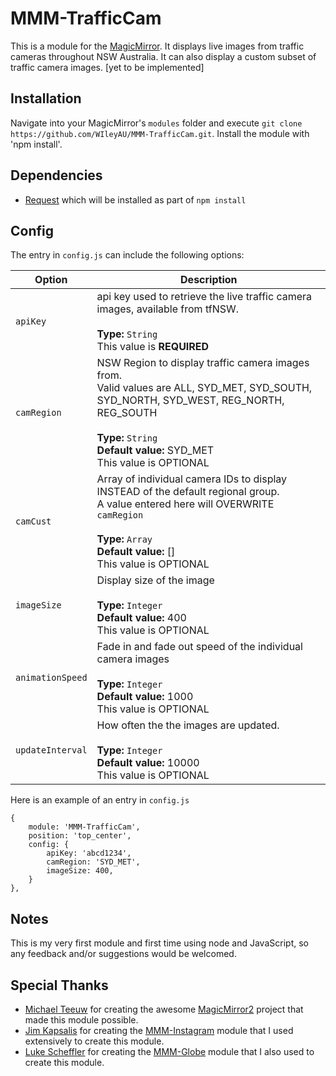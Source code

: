 MMM-TrafficCam
===================
This is a module for the [MagicMirror](https://github.com/MichMich/MagicMirror). It displays live images from traffic cameras throughout NSW Australia. It can also display a custom subset of traffic camera images. [yet to be implemented]

## Installation
Navigate into your MagicMirror's `modules` folder and execute `git clone https://github.com/WIleyAU/MMM-TrafficCam.git`.
Install the module with 'npm install'.

## Dependencies
- [Request](https://github.com/request/request) which will be installed as part of `npm install`

## Config
The entry in `config.js` can include the following options:

|Option|Description|
|---|---|
|`apiKey`|api key used to retrieve the live traffic camera images, available from tfNSW.<br><br>**Type:** `String`<br>This value is **REQUIRED**|
|`camRegion`|NSW Region to display traffic camera images from.<br>Valid values are ALL, SYD_MET, SYD_SOUTH, SYD_NORTH, SYD_WEST, REG_NORTH, REG_SOUTH<br><br>**Type:** `String`<br>**Default value:** SYD_MET<br>This value is OPTIONAL|
|`camCust`|Array of individual camera IDs to display INSTEAD of the default regional group.<br>A value entered here will OVERWRITE `camRegion`<br><br>**Type:** `Array`<br>**Default value:** []<br>This value is OPTIONAL|
|`imageSize`|Display size of the image<br><br>**Type:** `Integer`<br>**Default value:** 400<br>This value is OPTIONAL|
|`animationSpeed`|Fade in and fade out speed of the individual camera images<br><br>**Type:** `Integer`<br>**Default value:** 1000<br>This value is OPTIONAL|
|`updateInterval`|How often the the images are updated.<br><br>**Type:** `Integer`<br>**Default value:** 10000<br>This value is OPTIONAL|


Here is an example of an entry in `config.js`
```
{
	module: 'MMM-TrafficCam',
	position: 'top_center',
	config: {
		apiKey: 'abcd1234',
		camRegion: 'SYD_MET',
		imageSize: 400,
	}
},
```


## Notes
This is my very first module and first time using node and JavaScript, so any feedback and/or suggestions would be welcomed.

## Special Thanks
- [Michael Teeuw](https://github.com/MichMich) for creating the awesome [MagicMirror2](https://github.com/MichMich/MagicMirror/tree/develop) project that made this module possible.
- [Jim Kapsalis](https://github.com/kapsolas) for creating the [MMM-Instagram](https://github.com/kapsolas/MMM-Instagram) module that I used extensively to create this module.
- [Luke Scheffler](https://github.com/LukeSkywalker92) for creating the [MMM-Globe](https://github.com/LukeSkywalker92/MMM-Globe) module that I also used to create this module.
